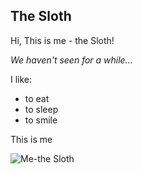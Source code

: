 ## The Sloth

Hi, This is me - the Sloth!

_We haven't seen for a while..._

I like:

* to eat
* to sleep
* to smile
  
This is me 

![Me-the Sloth](https://files.worldwildlife.org/wwfcmsprod/images/Baby_Sloth_Hanging_iStock_3_12_2014/portrait_overview/4zhzw2pmf0_iStock_000016816803XLarge_mini.jpg)